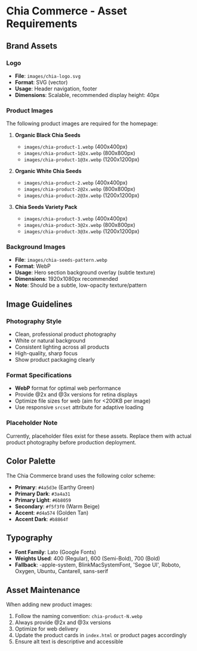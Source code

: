 # Chia Commerce - Asset Requirements

## Brand Assets

### Logo
- **File**: `images/chia-logo.svg`
- **Format**: SVG (vector)
- **Usage**: Header navigation, footer
- **Dimensions**: Scalable, recommended display height: 40px

### Product Images
The following product images are required for the homepage:

1. **Organic Black Chia Seeds**
   - `images/chia-product-1.webp` (400x400px)
   - `images/chia-product-1@2x.webp` (800x800px)
   - `images/chia-product-1@3x.webp` (1200x1200px)

2. **Organic White Chia Seeds**
   - `images/chia-product-2.webp` (400x400px)
   - `images/chia-product-2@2x.webp` (800x800px)
   - `images/chia-product-2@3x.webp` (1200x1200px)

3. **Chia Seeds Variety Pack**
   - `images/chia-product-3.webp` (400x400px)
   - `images/chia-product-3@2x.webp` (800x800px)
   - `images/chia-product-3@3x.webp` (1200x1200px)

### Background Images
- **File**: `images/chia-seeds-pattern.webp`
- **Format**: WebP
- **Usage**: Hero section background overlay (subtle texture)
- **Dimensions**: 1920x1080px recommended
- **Note**: Should be a subtle, low-opacity texture/pattern

## Image Guidelines

### Photography Style
- Clean, professional product photography
- White or natural background
- Consistent lighting across all products
- High-quality, sharp focus
- Show product packaging clearly

### Format Specifications
- **WebP** format for optimal web performance
- Provide @2x and @3x versions for retina displays
- Optimize file sizes for web (aim for <200KB per image)
- Use responsive `srcset` attribute for adaptive loading

### Placeholder Note
Currently, placeholder files exist for these assets. Replace them with actual product photography before production deployment.

## Color Palette

The Chia Commerce brand uses the following color scheme:

- **Primary**: `#4a5d3e` (Earthy Green)
- **Primary Dark**: `#3a4a31`
- **Primary Light**: `#6b8059`
- **Secondary**: `#f5f3f0` (Warm Beige)
- **Accent**: `#d4a574` (Golden Tan)
- **Accent Dark**: `#b8864f`

## Typography

- **Font Family**: Lato (Google Fonts)
- **Weights Used**: 400 (Regular), 600 (Semi-Bold), 700 (Bold)
- **Fallback**: -apple-system, BlinkMacSystemFont, 'Segoe UI', Roboto, Oxygen, Ubuntu, Cantarell, sans-serif

## Asset Maintenance

When adding new product images:
1. Follow the naming convention: `chia-product-N.webp`
2. Always provide @2x and @3x versions
3. Optimize for web delivery
4. Update the product cards in `index.html` or product pages accordingly
5. Ensure alt text is descriptive and accessible
